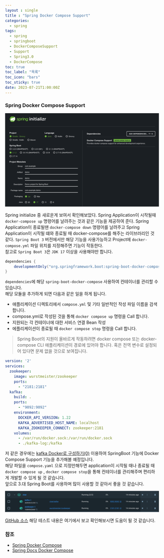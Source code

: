 ```yaml
---
layout : single
title : "Spring Docker Compose Support"
categories:
  - spring
tags:
  - spring
  - springboot
  - DockerComposeSupport
  - Support
  - Spring3.0
  - DockerCompose
toc: true
toc_label: "목록"
toc_icon: "bars"
toc_sticky: true
date: 2023-07-21T1:00:00Z
---
```


### Spring Docker Compose Support 

![img.png](/assets/images/2307/13-1.png#center)

Spring initialize 중 새로운게 보여서 확인해보았다.
Spring Application이 시작될때 `docker-compose up` 명령어를 날려주는 것과 같은 기능을 제공하여 준다.
Spring Application이 종료될땐 `docker-compose down` 명령어를 날려주고 Spring Application이 시작될 떄와 종료될 때 docker-compose를 해주는 라이브러리인 것 같다.
`Spring Boot 3` 버전에서만 해당 기능을 사용가능하고 Project에 `docker-compose.yml` 파일 위치를 지정해주면 기능이 작동한다.   
참고로 `Spring Boot 3`은 `JDK 17` 이상을 사용해야만 합니다.
```gradle
dependencies {
    developmentOnly("org.springframework.boot:spring-boot-docker-compose")
}
```

`dependencies`에 해당 `spring-boot-docker-compose` 사용하여 컨테이너를 관리할 수 있습니다.   
해당 모듈을 추가하게 되면 다음과 같은 일을 하게 됩니다.
- 애플리케이션 디렉토리에서 `compose.yml` 및 기타 일반적인 작성 파일 이름을 검색합니다.
- compose.yml로 작성된 것을 통해 `docker compose up` 명령을 Call 합니다.
- 지원되는 각 컨테이너에 대한 서비스 연결 Bean 작성
- 에플리케이션이 종료될 때 `docker compose stop` 명령을 Call 합니다. 

> Spring Boot의 지원이 올바르게 작동하려면 docker compose 또는 docker-compose CLI 애플리케이션이 경로에 있어야 합니다.
> 혹은 전역 변수로 설정되어 있다면 문제 없을 것으로 보여집니다. 

```yaml
version: '2'
services:
  zookeeper:
    image: wurstmeister/zookeeper
    ports:
      - "2181:2181"
  kafka:
    build: .
    ports:
      - "9092:9092"
    environment:
      DOCKER_API_VERSION: 1.22
      KAFKA_ADVERTISED_HOST_NAME: localhost
      KAFKA_ZOOKEEPER_CONNECT: zookeeper:2181
    volumes:
      - /var/run/docker.sock:/var/run/docker.sock
      - ./kafka-log:/kafka
```

저 같은 경우에는 [kafka Docker로 구성하기(0)](https://kwaktaemin.github.io/kafka/Kafka-Docker-%EC%84%A4%EC%B9%98(0)/) 이용하여 SpringBoot 기능에 Docker Compose Support 기능을 추가해볼 예정입니다.   
해당 파일을 `compose.yaml` 으로 지정만해두면 application이 시작될 때나 종료될 때 `docker compose up` , `docker compose stop`을 통해 컨테이너를 관리해주며 편리하게 개발할 수 있게 될 것 같습니다.   
앞으로 3.대 Spring Boot를 사용하며 많이 사용할 것 같아서 좋을 것 같습니다.

![img.png](/assets/images/2307/13-2.png#center)

[GitHub 소스](https://github.com/KwakTaeMin/chat-stomp) 해당 테스트 내용은 여기에서 보고 확인해보시면 도움이 될 것 같습니다. 

### 참조
- [Spring Docker Compose](https://spring.io/blog/2023/06/21/docker-compose-support-in-spring-boot-3-1)
- [Spring Docs Docker Compose](https://docs.spring.io/spring-boot/docs/current/reference/htmlsingle/#features.docker-compose)

